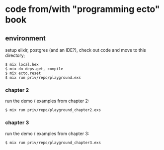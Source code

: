
# code from/with "programming ecto" book

## environment
setup elixir, postgres (and an IDE?), check out code and move to this directory;
```shell
$ mix local.hex
$ mix do deps.get, compile
$ mix ecto.reset
$ mix run priv/repo/playground.exs
```

### chapter 2
run the demo / examples from chapter 2:
```shell
$ mix run priv/repo/playground_chapter2.exs
```

### chapter 3
run the demo / examples from chapter 3:
```shell
$ mix run priv/repo/playground_chapter3.exs
```
